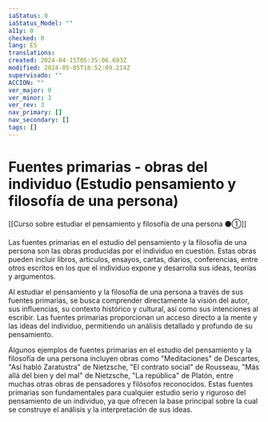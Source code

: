 ```yaml
---
iaStatus: 0
iaStatus_Model: ""
a11y: 0
checked: 0
lang: ES
translations: 
created: 2024-04-15T05:35:06.693Z
modified: 2024-05-05T18:52:09.214Z
supervisado: ""
ACCION: ""
ver_major: 0
ver_minor: 3
ver_rev: 3
nav_primary: []
nav_secondary: []
tags: []
---
```

# Fuentes primarias - obras del individuo (Estudio pensamiento y filosofía de una persona)

[[Curso sobre estudiar el pensamiento y filosofía de una persona ⚫①]]

Las fuentes primarias en el estudio del pensamiento y la filosofía de una persona son las obras producidas por el individuo en cuestión. Estas obras pueden incluir libros, artículos, ensayos, cartas, diarios, conferencias, entre otros escritos en los que el individuo expone y desarrolla sus ideas, teorías y argumentos.

Al estudiar el pensamiento y la filosofía de una persona a través de sus fuentes primarias, se busca comprender directamente la visión del autor, sus influencias, su contexto histórico y cultural, así como sus intenciones al escribir. Las fuentes primarias proporcionan un acceso directo a la mente y las ideas del individuo, permitiendo un análisis detallado y profundo de su pensamiento.

Algunos ejemplos de fuentes primarias en el estudio del pensamiento y la filosofía de una persona incluyen obras como "Meditaciones" de Descartes, "Así habló Zaratustra" de Nietzsche, "El contrato social" de Rousseau, "Más allá del bien y del mal" de Nietzsche, "La república" de Platón, entre muchas otras obras de pensadores y filósofos reconocidos. Estas fuentes primarias son fundamentales para cualquier estudio serio y riguroso del pensamiento de un individuo, ya que ofrecen la base principal sobre la cual se construye el análisis y la interpretación de sus ideas.
